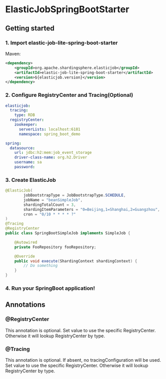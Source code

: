 # ElasticJobSpringBootStarter

## Getting started


### 1. Import elastic-job-lite-spring-boot-starter

Maven:
```xml
<dependency>
    <groupId>org.apache.shardingsphere.elasticjob</groupId>
    <artifactId>elastic-job-lite-spring-boot-starter</artifactId>
    <version>${elasticjob.version}</version>
</dependency>
```

### 2. Configure RegistryCenter and Tracing(Optional)

```yaml
elasticjob:
  tracing:
    type: RDB
  registryCenter:
    zookeeper:
      serverLists: localhost:6181
      namespace: spring_boot_demo

spring:
  datasource:
    url: jdbc:h2:mem:job_event_storage
    driver-class-name: org.h2.Driver
    username: sa
    password:
```

### 3. Create ElasticJob

```java
@ElasticJob(
        jobBootstrapType = JobBootstrapType.SCHEDULE,
        jobName = "beanSimpleJob",
        shardingTotalCount = 3,
        shardingItemParameters = "0=Beijing,1=Shanghai,2=Guangzhou",
        cron = "0/10 * * * * ?"
)
@Tracing
@RegistryCenter
public class SpringBootSimpleJob implements SimpleJob {

    @Autowired
    private FooRepository fooRepository;

    @Override
    public void execute(ShardingContext shardingContext) {
        // Do something
    }
}
```

### 4. Run your SpringBoot application!

## Annotations

### @RegistryCenter

This annotation is optional. Set value to use the specific RegistryCenter.
 Otherwise it will lookup RegistryCenter by type.
 
### @Tracing

This annotation is optional. If absent, no tracingConfiguration will be used.
Set value to use the specific RegistryCenter. Otherwise it will lookup RegistryCenter by type.

